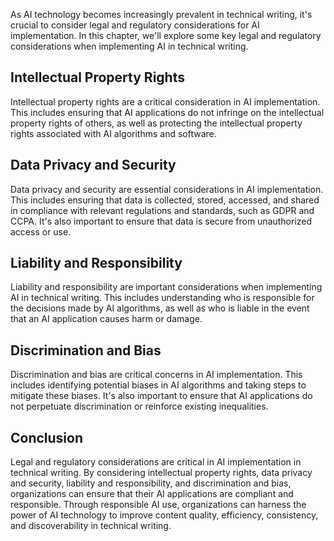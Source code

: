 
As AI technology becomes increasingly prevalent in technical writing, it's crucial to consider legal and regulatory considerations for AI implementation. In this chapter, we'll explore some key legal and regulatory considerations when implementing AI in technical writing.

Intellectual Property Rights
----------------------------

Intellectual property rights are a critical consideration in AI implementation. This includes ensuring that AI applications do not infringe on the intellectual property rights of others, as well as protecting the intellectual property rights associated with AI algorithms and software.

Data Privacy and Security
-------------------------

Data privacy and security are essential considerations in AI implementation. This includes ensuring that data is collected, stored, accessed, and shared in compliance with relevant regulations and standards, such as GDPR and CCPA. It's also important to ensure that data is secure from unauthorized access or use.

Liability and Responsibility
----------------------------

Liability and responsibility are important considerations when implementing AI in technical writing. This includes understanding who is responsible for the decisions made by AI algorithms, as well as who is liable in the event that an AI application causes harm or damage.

Discrimination and Bias
-----------------------

Discrimination and bias are critical concerns in AI implementation. This includes identifying potential biases in AI algorithms and taking steps to mitigate these biases. It's also important to ensure that AI applications do not perpetuate discrimination or reinforce existing inequalities.

Conclusion
----------

Legal and regulatory considerations are critical in AI implementation in technical writing. By considering intellectual property rights, data privacy and security, liability and responsibility, and discrimination and bias, organizations can ensure that their AI applications are compliant and responsible. Through responsible AI use, organizations can harness the power of AI technology to improve content quality, efficiency, consistency, and discoverability in technical writing.
